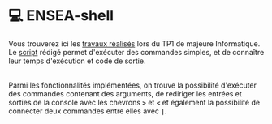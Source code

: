 # 💻  ENSEA-shell

Vous trouverez ici les [travaux réalisés](/questions) lors du TP1 de majeure Informatique. <br>
Le [script](/enseash.c) rédigé permet d'exécuter des commandes simples, et de connaître leur temps d'exécution et code de sortie. <br> <br>

Parmi les fonctionnalités implémentées, on trouve la possibilité d'exécuter des commandes contenant des arguments, de rediriger les entrées et sorties de la console avec les chevrons **`>`** et **`<`** et également la possibilité de connecter deux commandes entre elles avec **`|`**.

